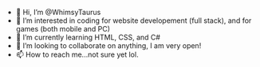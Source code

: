 - 👋 Hi, I’m @WhimsyTaurus
- 👀 I’m interested in coding for website developement (full stack), and for games (both mobile and PC)
- 🌱 I’m currently learning HTML, CSS, and C#
- 💞️ I’m looking to collaborate on anything, I am very open!
- 📫 How to reach me...not sure yet lol.

<!---
WhimsyTaurus/WhimsyTaurus is a ✨ special ✨ repository because its `README.md` (this file) appears on your GitHub profile.
You can click the Preview link to take a look at your changes.
--->
